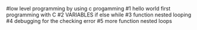 #low level programming by using c progamming
#1 hello world first programming with C
#2 VARIABLES if else while
#3 function nested looping
#4 debugging for the checking error
#5 more function nested loops 
